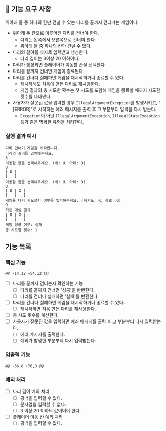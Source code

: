 ## 🚀 기능 요구 사항
위아래 둘 중 하나의 칸만 건널 수 있는 다리를 끝까지 건너가는 게임이다.
- 위아래 두 칸으로 이루어진 다리를 건너야 한다.
    - 다리는 왼쪽에서 오른쪽으로 건너야 한다.
    - 위아래 둘 중 하나의 칸만 건널 수 있다.
- 다리의 길이를 숫자로 입력받고 생성한다.
    - 다리 길이는 3이상 20 이하이다.
- 다리가 생성되면 플레이어가 이동할 칸을 선택한다.
- 다리를 끝까지 건너면 게임이 종료된다.
- 다리를 건너다 실패하면 게임을 재시작하거나 종료할 수 있다.
    - 재시작해도 처음에 만든 다리로 재사용한다.
    - 게임 결과의 총 시도한 횟수는 첫 시도를 포함해 게임을 종료할 때까지 시도한 횟수를 나타낸다.
- 사용자가 잘못된 값을 입력할 경우 `IllegalArgumentException`를 발생시키고, "[ERROR]"로 시작하는 에러 메시지를 출력 후 그 부분부터 입력을 다시 받는다.
    - `Exception`이 아닌 `IllegalArgumentException`, `IllegalStateException` 등과 같은 명확한 유형을 처리한다.

### 실행 결과 예시
```
다리 건너기 게임을 시작합니다.
다리의 길이를 입력해주세요.
3
이동할 칸을 선택해주세요. (위: U, 아래: D)
U
[ O ]
[   ]
이동할 칸을 선택해주세요. (위: U, 아래: D)
U
[ O | X ]
[   |   ]
게임을 다시 시도할지 여부를 입력해주세요. (재시도: R, 종료: Q)
Q
최종 게임 결과
[ O | X ]
[   |   ]
게임 성공 여부: 실패
총 시도한 횟수: 1
```

## 기능 목록

### 핵심 기능
	@@ -14,12 +54,12 @@
- [ ] 다리를 끝까지 건너는지 확인하는 기능
  - [ ] 다리를 끝까지 건너면 '성공'을 반환한다.
  - [ ] 다리를 건너다 실패하면 '실패'를 반환한다.
- [ ] 다리를 건너다 실패하면 게임을 재시작하거나 종료할 수 있다.
  - [ ] 재시작하면 처음 만든 다리를 재사용한다.
- [ ] 총 시도 횟수를 계산한다.
- [ ] 사용자가 잘못된 값을 입력하면 에러 메시지를 출력 후 그 부분부터 다시 입력받는다.
  - [ ] 에러 메시지를 출력한다.
  - [ ] 예외가 발생한 부분부터 다시 입력받는다.

### 입출력 기능

	@@ -36,8 +76,8 @@
### 예외 처리

- [ ] 다리 길이 예외 처리
  - [ ] 공백을 입력할 수 없다.
  - [ ] 문자열을 입력할 수 없다.
  - [ ] 3 이상 20 이하의 값이어야 한다.
- [ ] 플레이어 이동 칸 예외 처리
  - [ ] 공백을 입력할 수 없다.
